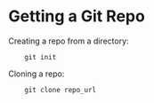 # Getting a Git Repo

   Creating a repo from a directory:
    
        git init
   Cloning a repo:
    
        git clone repo_url
